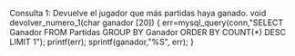 Consulta 1: Devuelve el jugador que más partidas haya ganado.
void devolver_numero_1(char ganador [20])
{
  err=mysql_query(conn,"SELECT Ganador FROM Partidas GROUP BY Ganador ORDER BY COUNT(*) DESC LIMIT 1");
  printf(err);
  sprintf(ganador,"%S", err);
}

